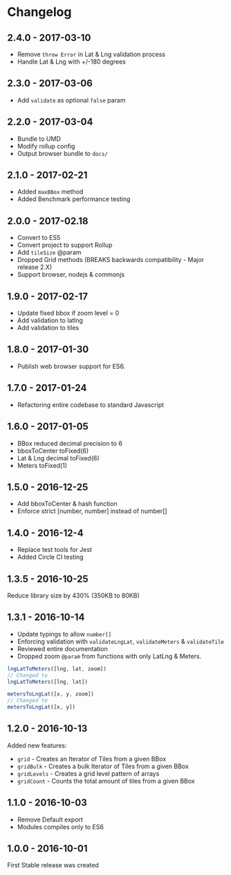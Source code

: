 
# Changelog

## 2.4.0 - 2017-03-10

- Remove `throw Error` in Lat & Lng validation process
- Handle Lat & Lng with +/-180 degrees

## 2.3.0 - 2017-03-06

- Add `validate` as optional `false` param

## 2.2.0 - 2017-03-04

- Bundle to UMD
- Modify rollup config
- Output browser bundle to `docs/`

## 2.1.0 - 2017-02-21

- Added `maxBBox` method
- Added Benchmark performance testing

## 2.0.0 - 2017-02.18

- Convert to ES5
- Convert project to support Rollup
- Add `tileSize` @param
- Dropped Grid methods (BREAKS backwards compatibility - Major release 2.X)
- Support browser, nodejs & commonjs

## 1.9.0 - 2017-02-17

- Update fixed bbox if zoom level = 0
- Add validation to latlng
- Add validation to tiles

## 1.8.0 - 2017-01-30

- Publish web browser support for ES6.

## 1.7.0 - 2017-01-24

- Refactoring entire codebase to standard Javascript

## 1.6.0 - 2017-01-05

- BBox reduced decimal precision to 6
- bboxToCenter toFixed(6)
- Lat & Lng decimal toFixed(6)
- Meters toFixed(1)

## 1.5.0 - 2016-12-25

- Add bboxToCenter & hash function
- Enforce strict [number, number] instead of number[]

## 1.4.0 - 2016-12-4

- Replace test tools for Jest
- Added Circle CI testing

## 1.3.5 - 2016-10-25

Reduce library size by 430% (350KB to 80KB)

## 1.3.1 - 2016-10-14

- Update typings to allow `number[]`
- Enforcing validation with `validateLngLat`, `validateMeters` & `validateTile`
- Reviewed entire documentation
- Dropped zoom `@param` from functions with only LatLng & Meters.

```javascript
lngLatToMeters([lng, lat, zoom])
// Changed to
lngLatToMeters([lng, lat])

metersToLngLat([x, y, zoom])
// Changed to
metersToLngLat([x, y])
```

## 1.2.0 - 2016-10-13

Added new features:

- `grid` - Creates an Iterator of Tiles from a given BBox
- `gridBulk` - Creates a bulk Iterator of Tiles from a given BBox
- `gridLevels` - Creates a grid level pattern of arrays
- `gridCount` - Counts the total amount of tiles from a given BBox

## 1.1.0 - 2016-10-03

- Remove Default export
- Modules compiles only to ES6

## 1.0.0 - 2016-10-01

First Stable release was created